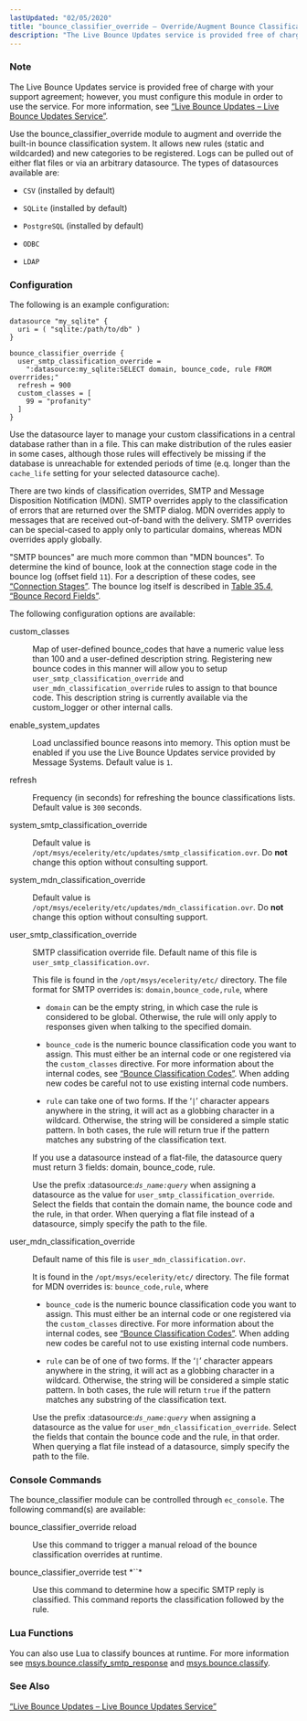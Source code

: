 ```yaml
---
lastUpdated: "02/05/2020"
title: "bounce_classifier_override – Override/Augment Bounce Classifications"
description: "The Live Bounce Updates service is provided free of charge with your support agreement however you must configure this module in order to use the service For more information see Section 71 44 Live Bounce Updates Live Bounce Updates Service Use the bounce classifier override module to augment and override..."
---
```


<a name="idp19966624"></a> 
### Note

The Live Bounce Updates service is provided free of charge with your support agreement; however, you must configure this module in order to use the service. For more information, see [“Live Bounce Updates – Live Bounce Updates Service”](/momentum/4/modules/live-bounce-updates).

Use the bounce_classifier_override module to augment and override the built-in bounce classification system. It allows new rules (static and wildcarded) and new categories to be registered. Logs can be pulled out of either flat files or via an arbitrary datasource. The types of datasources available are:

*   `CSV` (installed by default)

*   `SQLite` (installed by default)

*   `PostgreSQL` (installed by default)

*   `ODBC`

*   `LDAP`

### <a name="modules.bounce_classifier_override.configuration"></a> Configuration

The following is an example configuration:

<a name="example.bounce_classifier_override"></a> 


```
datasource "my_sqlite" {
  uri = ( "sqlite:/path/to/db" )
}

bounce_classifier_override {
  user_smtp_classification_override =
    ":datasource:my_sqlite:SELECT domain, bounce_code, rule FROM overrrides;"
  refresh = 900
  custom_classes = [
    99 = "profanity"
  ]
}
```

Use the datasource layer to manage your custom classifications in a central database rather than in a file. This can make distribution of the rules easier in some cases, although those rules will effectively be missing if the database is unreachable for extended periods of time (e.q. longer than the `cache_life` setting for your selected datasource cache).

There are two kinds of classification overrides, SMTP and Message Disposition Notification (MDN). SMTP overrides apply to the classification of errors that are returned over the SMTP dialog. MDN overrides apply to messages that are received out-of-band with the delivery. SMTP overrides can be special-cased to apply only to particular domains, whereas MDN overrides apply globally.

"SMTP bounces" are much more common than "MDN bounces". To determine the kind of bounce, look at the connection stage code in the bounce log (offset field `11`). For a description of these codes, see [“Connection Stages”](/momentum/4/4-log-formats-connection-stages). The bounce log itself is described in [Table 35.4, “Bounce Record Fields”](/momentum/4/log-formats-bouncelog#log_formats.bounce.record.fields).

The following configuration options are available:

<dl class="variablelist">

<dt>custom_classes</dt>

<dd>

Map of user-defined bounce_codes that have a numeric value less than 100 and a user-defined description string. Registering new bounce codes in this manner will allow you to setup `user_smtp_classification_override` and `user_mdn_classification_override` rules to assign to that bounce code. This description string is currently available via the custom_logger or other internal calls.

</dd>

<dt>enable_system_updates</dt>

<dd>

Load unclassified bounce reasons into memory. This option must be enabled if you use the Live Bounce Updates service provided by Message Systems. Default value is `1`.

</dd>

<dt>refresh</dt>

<dd>

Frequency (in seconds) for refreshing the bounce classifications lists. Default value is `300` seconds.

</dd>

<dt>system_smtp_classification_override</dt>

<dd>

Default value is `/opt/msys/ecelerity/etc/updates/smtp_classification.ovr`. Do **not** change this option without consulting support.

</dd>

<dt>system_mdn_classification_override</dt>

<dd>

Default value is `/opt/msys/ecelerity/etc/updates/mdn_classification.ovr`. Do **not** change this option without consulting support.

</dd>

<dt>user_smtp_classification_override</dt>

<dd>

SMTP classification override file. Default name of this file is `user_smtp_classification.ovr`.

This file is found in the `/opt/msys/ecelerity/etc/` directory. The file format for SMTP overrides is: `domain,bounce_code,rule`, where

*   `domain` can be the empty string, in which case the rule is considered to be global. Otherwise, the rule will only apply to responses given when talking to the specified domain.

*   `bounce_code` is the numeric bounce classification code you want to assign. This must either be an internal code or one registered via the `custom_classes` directive. For more information about the internal codes, see [“Bounce Classification Codes”](/momentum/4/4-bounce-logger-classification-codes). When adding new codes be careful not to use existing internal code numbers.

*   `rule` can take one of two forms. If the ‘`|`’ character appears anywhere in the string, it will act as a globbing character in a wildcard. Otherwise, the string will be considered a simple static pattern. In both cases, the rule will return true if the pattern matches any substring of the classification text.

If you use a datasource instead of a flat-file, the datasource query must return 3 fields: domain, bounce_code, rule.

Use the prefix :datasource:*`ds_name:query`* when assigning a datasource as the value for `user_smtp_classification_override`. Select the fields that contain the domain name, the bounce code and the rule, in that order. When querying a flat file instead of a datasource, simply specify the path to the file.

</dd>

<dt>user_mdn_classification_override</dt>

<dd>

Default name of this file is `user_mdn_classification.ovr`.

It is found in the `/opt/msys/ecelerity/etc/` directory. The file format for MDN overrides is: `bounce_code,rule`, where

*   `bounce_code` is the numeric bounce classification code you want to assign. This must either be an internal code or one registered via the `custom_classes` directive. For more information about the internal codes, see [“Bounce Classification Codes”](/momentum/4/4-bounce-logger-classification-codes). When adding new codes be careful not to use existing internal code numbers.

*   `rule` can be of one of two forms. If the ‘`|`’ character appears anywhere in the string, it will act as a globbing character in a wildcard. Otherwise, the string will be considered a simple static pattern. In both cases, the rule will return `true` if the pattern matches any substring of the classification text.

Use the prefix :datasource:*`ds_name:query`* when assigning a datasource as the value for `user_mdn_classification_override`. Select the fields that contain the bounce code and the rule, in that order. When querying a flat file instead of a datasource, simply specify the path to the file.

</dd>

</dl>

### <a name="modules.bounce_classifier_override.console"></a> Console Commands

The bounce_classifier module can be controlled through `ec_console`. The following command(s) are available:

<dl class="variablelist">

<dt>bounce_classifier_override reload</dt>

<dd>

Use this command to trigger a manual reload of the bounce classification overrides at runtime.

</dd>

<dt>bounce_classifier_override test *`<my_reply>`*</dt>

<dd>

Use this command to determine how a specific SMTP reply is classified. This command reports the classification followed by the rule.

</dd>

</dl>

### <a name="modules.bounce_classifier_override.lua"></a> Lua Functions

You can also use Lua to classify bounces at runtime. For more information see [msys.bounce.classify_smtp_response](/momentum/4/lua/ref-msys-bounce-classify-smtp-response) and [msys.bounce.classify](/momentum/4/lua/ref-msys-bounce-classify).

### <a name="modules.bounce_classifier_override.seealso"></a> See Also

[“Live Bounce Updates – Live Bounce Updates Service”](/momentum/4/modules/live-bounce-updates)